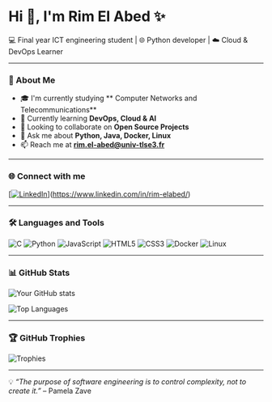 # Hi 👋, I'm Rim El Abed ✨  
💻 Final year ICT engineering student | 🌐 Python developer | ☁️ Cloud & DevOps Learner  


---

### 🚀 About Me
- 🎓 I'm currently studying ** Computer Networks and Telecommunications**  
- 🌱 Currently learning **DevOps, Cloud & AI**  
- 👯 Looking to collaborate on **Open Source Projects**  
- 💬 Ask me about **Python, Java, Docker, Linux**  
- 📫 Reach me at **rim.el-abed@univ-tlse3.fr**  

---

### 🌐 Connect with me
[[![LinkedIn](https://img.shields.io/badge/LinkedIn-blue?style=for-the-badge&logo=linkedin)](https://linkedin.com/in/yourprofile)](https://www.linkedin.com/in/rim-elabed/)


---

### 🛠️ Languages and Tools
![C](https://img.shields.io/badge/-C-000?&logo=C)
![Python](https://img.shields.io/badge/-Python-000?&logo=Python)
![JavaScript](https://img.shields.io/badge/-JavaScript-000?&logo=JavaScript)
![HTML5](https://img.shields.io/badge/-HTML5-000?&logo=HTML5)
![CSS3](https://img.shields.io/badge/-CSS3-000?&logo=CSS3)
![Docker](https://img.shields.io/badge/-Docker-000?&logo=Docker)
![Linux](https://img.shields.io/badge/-Linux-000?&logo=Linux)

---

### 📊 GitHub Stats
![Your GitHub stats](https://github-readme-stats.vercel.app/api?username=Rimelabed&show_icons=true&theme=radical)

![Top Languages](https://github-readme-stats.vercel.app/api/top-langs/?username=Rimelabed&layout=compact&theme=radical)

---

### 🏆 GitHub Trophies
![Trophies](https://github-profile-trophy.vercel.app/?username=YOURUSERNAME&theme=gruvbox)

---

💡 *“The purpose of software engineering is to control complexity, not to create it.”* – Pamela Zave
